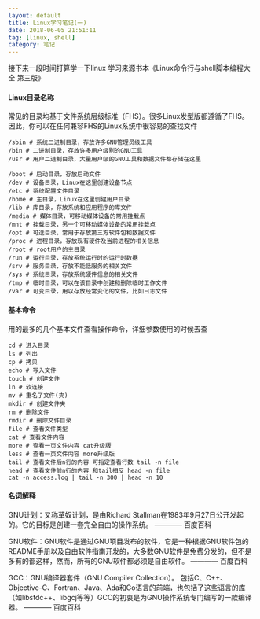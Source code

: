 ```yaml
---
layout: default
title: Linux学习笔记(一)
date: 2018-06-05 21:51:11
tag: [linux, shell]
category: 笔记
---
```


接下来一段时间打算学一下linux
学习来源书本《Linux命令行与shell脚本编程大全 第三版》


#### Linux目录名称

常见的目录均基于文件系统层级标准（FHS）。很多Linux发型版都遵循了FHS。
因此，你可以在任何兼容FHS的Linux系统中很容易的查找文件

```shell
/sbin # 系统二进制目录，存放许多GNU管理员级工具
/bin # 二进制目录，存放许多用户级别的GNU工具
/usr # 用户二进制目录，大量用户级的GNU工具和数据文件都存储在这里

/boot # 启动目录，存放启动文件
/dev # 设备目录，Linux在这里创建设备节点
/etc # 系统配置文件目录
/home # 主目录，Linux在这里创建用户目录
/lib # 库目录，存放系统和应用程序的库文件
/media # 媒体目录，可移动媒体设备的常用挂载点
/mnt # 挂载目录，另一个可移动媒体设备的常用挂载点
/opt # 可选目录，常用于存放第三方软件包和数据文件
/proc # 进程目录，存放现有硬件及当前进程的相关信息
/root # root用户的主目录
/run # 运行目录，存放系统运行时的运行时数据
/srv # 服务目录，存放不能低服务的相关文件
/sys # 系统目录，存放系统硬件信息的相关文件
/tmp # 临时目录，可以在该目录中创建和删除临时工作文件
/var # 可变目录，用以存放经常变化的文件，比如日志文件
```

#### 基本命令

用的最多的几个基本文件查看操作命令，详细参数使用的时候去查

```shell
cd # 进入目录
ls # 列出
cp # 拷贝
echo # 写入文件
touch # 创建文件
ln # 软连接
mv # 重名了文件(夹)
mkdir # 创建文件夹
rm # 删除文件
rmdir # 删除文件目录
file # 查看文件类型
cat # 查看文件内容
more # 查看一页文件内容 cat升级版
less # 查看一页文件内容 more升级版
tail # 查看文件后n行的内容 可指定查看行数 tail -n file
head # 查看文件前n行的内容 和tail相反 head -n file
cat -n access.log | tail -n 300 | head -n 10
```


#### 名词解释

GNU计划：又称革奴计划，是由Richard Stallman在1983年9月27日公开发起的。它的目标是创建一套完全自由的操作系统。 ———— 百度百科

GNU软件：GNU软件是通过GNU项目发布的软件，它是一种根据GNU软件包的README手册以及自由软件指南开发的，大多数GNU软件是免费分发的，但不是多有的都这样，然而，所有的GNU软件都必须是自由软件。 ———— 百度百科

GCC：GNU编译器套件（GNU Compiler Collection）。
包括C、C++、Objective-C、Fortran、Java、Ada和Go语言的前端，也包括了这些语言的库（如libstdc++、libgcj等等）GCC的初衷是为GNU操作系统专门编写的一款编译器。 ———— 百度百科

